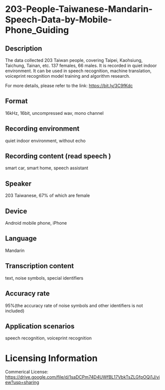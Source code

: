 # 203-People-Taiwanese-Mandarin-Speech-Data-by-Mobile-Phone_Guiding


## Description
The data collected 203 Taiwan people, covering Taipei, Kaohsiung, Taichung, Tainan, etc. 137 females, 66 males. It is recorded in quiet indoor environment. It can be used in speech recognition, machine translation, voiceprint recognition model training and algorithm research.

For more details, please refer to the link: https://bit.ly/3C9fKdc

## Format
16kHz, 16bit, uncompressed wav, mono channel

## Recording environment
quiet indoor environment, without echo

## Recording content (read speech )
smart car, smart home, speech assistant

## Speaker
203 Taiwanese, 67% of which are female

## Device
Android mobile phone, iPhone

## Language
Mandarin

## Transcription content
text, noise symbols, special identifiers

## Accuracy rate
95%(the accuracy rate of noise symbols and other identifiers is not included)

## Application scenarios
speech recognition, voiceprint recognition

# Licensing Information
Commerical License: https://drive.google.com/file/d/1saDCPm74D4UWfBL17VbkTsZLGfpOQj1J/view?usp=sharing
